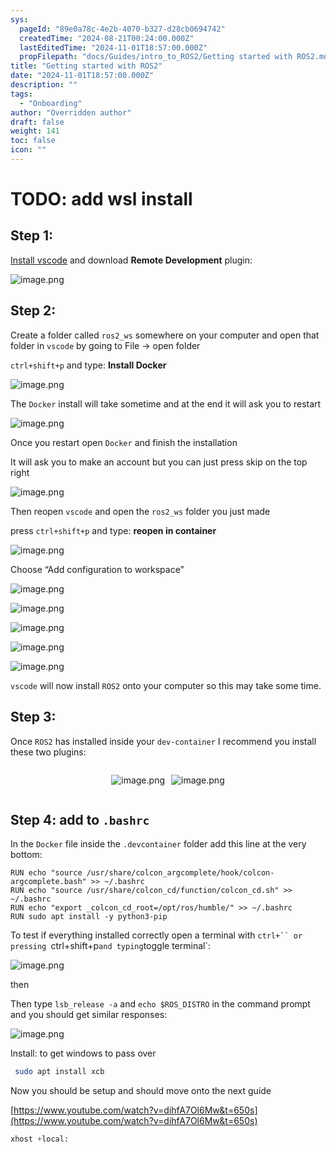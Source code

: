 ```yaml
---
sys:
  pageId: "89e0a78c-4e2b-4070-b327-d28cb0694742"
  createdTime: "2024-08-21T00:24:00.000Z"
  lastEditedTime: "2024-11-01T18:57:00.000Z"
  propFilepath: "docs/Guides/intro_to_ROS2/Getting started with ROS2.md"
title: "Getting started with ROS2"
date: "2024-11-01T18:57:00.000Z"
description: ""
tags:
  - "Onboarding"
author: "Overridden author"
draft: false
weight: 141
toc: false
icon: ""
---
```


# TODO: add wsl install

## Step 1:

[Install vscode](https://code.visualstudio.com/download) and download **Remote Development** plugin:

![image.png](https://prod-files-secure.s3.us-west-2.amazonaws.com/d518164a-d88e-44d1-a4ee-3adb3bd8bce0/efb52993-1881-4a40-b95e-6f020334f022/image.png?X-Amz-Algorithm=AWS4-HMAC-SHA256&X-Amz-Content-Sha256=UNSIGNED-PAYLOAD&X-Amz-Credential=ASIAZI2LB466TIZRYR2F%2F20250318%2Fus-west-2%2Fs3%2Faws4_request&X-Amz-Date=20250318T140811Z&X-Amz-Expires=3600&X-Amz-Security-Token=IQoJb3JpZ2luX2VjEAYaCXVzLXdlc3QtMiJIMEYCIQCqb4Jm7wPMamA%2BH594Fa6fGA5GZJQWRzXymK9QjCSxcgIhAJRRu6Q72SGe42yPx7iHnC3yMVYIKiZ4xUMPXwcLH0NFKv8DCF8QABoMNjM3NDIzMTgzODA1IgzsdTI14hICI1j%2Fk%2Bsq3AMsJpUVPXtadpTUdvZPV4NVBufI4gKn4EBrPSP6%2BzqKnII0dgtoI1ICj%2FxbAr3mYGSvRMB9vZjkfAqILBHYUtO4yWH4Qnqauum7n%2By2F%2FsptfKpP%2FRdO5bxboIHiQrOn1QN5pO5xNa8UeoyIN7qdUpKUmbtDjCwKGuAlFX9XroLGnUVE8lIv8%2FpQ5Q6AFK3eFRjh2EG%2BJzK29rZ6ZDOuTlwRKUAMq4Zlfh3O1D0QaBLSepvE5HtRrAky3AduuRBxE32FWMyK%2FhhCRezKzCH5e%2BijvVIDzFC8e61swGhLU79Vu8%2BysYiSrrQi1JpDWNTZexSvNBmROxKEHIvRGnFoGfYhlnrSH6FNIjDurWtfNUzL%2BH0DsqLQDzOfZ9ZpiWvFb%2FphgPhy6UbAPR9Fh%2FZqqdMVaQmBr5k6y82u2xOK%2F%2B5JTvmu23i%2BR3hh87ilCIDwnS%2FNyOYhEleNR7U9gmON1J%2F0yZlWKgiKrUxIachyWIx8Yf9%2BPgA6LpoZwaMn2ynZH9J3dHwek49fw%2FdmjKNFfTyT8YzBmYBhduyj%2Flz99akxRFSYP%2BhhdAwNaxQDRkfvKRpcvIsLxZF6vvAiBnL6nv9VnOYUn%2B7rGOyPVssQ4T%2FGArpJfOIqo6xs6ocXjCP9eW%2BBjqkAaZYYf%2B9xV9gOn1pgY1TzR1Rylv%2FFgFWOKtwhj%2BtE%2FNA%2BCJnqejsf27smhzhxb31z7BjVKdMmJeymZIVuW07Q1IvjrSRDK0GhIEYGSMeUSP4OG%2Fbu2x6KuRfO9EaGD9wuwy8c%2BPpfdaXkWDl3pEV3yM7A7gNL%2BPQkntDhATKY2IcL9OhPz2kU3IGbETL66RlUH5PdVi0WMF1Rb%2FeYN6Tk8c%2FVILM&X-Amz-Signature=bab536740a6cebce965c61c72b09343824d413ebd056a6f5915109e701a8eaa3&X-Amz-SignedHeaders=host&x-id=GetObject)

## Step 2:

Create a folder called `ros2_ws` somewhere on your computer and open that folder in `vscode` by going to File → open folder 

`ctrl+shift+p` and type: **Install Docker**

![image.png](https://prod-files-secure.s3.us-west-2.amazonaws.com/d518164a-d88e-44d1-a4ee-3adb3bd8bce0/2269dc0e-1cd5-47ff-bceb-c04ad9b2eab0/image.png?X-Amz-Algorithm=AWS4-HMAC-SHA256&X-Amz-Content-Sha256=UNSIGNED-PAYLOAD&X-Amz-Credential=ASIAZI2LB466TIZRYR2F%2F20250318%2Fus-west-2%2Fs3%2Faws4_request&X-Amz-Date=20250318T140811Z&X-Amz-Expires=3600&X-Amz-Security-Token=IQoJb3JpZ2luX2VjEAYaCXVzLXdlc3QtMiJIMEYCIQCqb4Jm7wPMamA%2BH594Fa6fGA5GZJQWRzXymK9QjCSxcgIhAJRRu6Q72SGe42yPx7iHnC3yMVYIKiZ4xUMPXwcLH0NFKv8DCF8QABoMNjM3NDIzMTgzODA1IgzsdTI14hICI1j%2Fk%2Bsq3AMsJpUVPXtadpTUdvZPV4NVBufI4gKn4EBrPSP6%2BzqKnII0dgtoI1ICj%2FxbAr3mYGSvRMB9vZjkfAqILBHYUtO4yWH4Qnqauum7n%2By2F%2FsptfKpP%2FRdO5bxboIHiQrOn1QN5pO5xNa8UeoyIN7qdUpKUmbtDjCwKGuAlFX9XroLGnUVE8lIv8%2FpQ5Q6AFK3eFRjh2EG%2BJzK29rZ6ZDOuTlwRKUAMq4Zlfh3O1D0QaBLSepvE5HtRrAky3AduuRBxE32FWMyK%2FhhCRezKzCH5e%2BijvVIDzFC8e61swGhLU79Vu8%2BysYiSrrQi1JpDWNTZexSvNBmROxKEHIvRGnFoGfYhlnrSH6FNIjDurWtfNUzL%2BH0DsqLQDzOfZ9ZpiWvFb%2FphgPhy6UbAPR9Fh%2FZqqdMVaQmBr5k6y82u2xOK%2F%2B5JTvmu23i%2BR3hh87ilCIDwnS%2FNyOYhEleNR7U9gmON1J%2F0yZlWKgiKrUxIachyWIx8Yf9%2BPgA6LpoZwaMn2ynZH9J3dHwek49fw%2FdmjKNFfTyT8YzBmYBhduyj%2Flz99akxRFSYP%2BhhdAwNaxQDRkfvKRpcvIsLxZF6vvAiBnL6nv9VnOYUn%2B7rGOyPVssQ4T%2FGArpJfOIqo6xs6ocXjCP9eW%2BBjqkAaZYYf%2B9xV9gOn1pgY1TzR1Rylv%2FFgFWOKtwhj%2BtE%2FNA%2BCJnqejsf27smhzhxb31z7BjVKdMmJeymZIVuW07Q1IvjrSRDK0GhIEYGSMeUSP4OG%2Fbu2x6KuRfO9EaGD9wuwy8c%2BPpfdaXkWDl3pEV3yM7A7gNL%2BPQkntDhATKY2IcL9OhPz2kU3IGbETL66RlUH5PdVi0WMF1Rb%2FeYN6Tk8c%2FVILM&X-Amz-Signature=80bd410a0fc58b4767fa9d868fb1982c5e4a6102d8407a1b323132606936bdc9&X-Amz-SignedHeaders=host&x-id=GetObject)

The `Docker` install will take sometime and at the end it will ask you to restart

![image.png](https://prod-files-secure.s3.us-west-2.amazonaws.com/d518164a-d88e-44d1-a4ee-3adb3bd8bce0/ed233f78-be33-4b1f-b89c-9c346c0e961e/image.png?X-Amz-Algorithm=AWS4-HMAC-SHA256&X-Amz-Content-Sha256=UNSIGNED-PAYLOAD&X-Amz-Credential=ASIAZI2LB466TIZRYR2F%2F20250318%2Fus-west-2%2Fs3%2Faws4_request&X-Amz-Date=20250318T140811Z&X-Amz-Expires=3600&X-Amz-Security-Token=IQoJb3JpZ2luX2VjEAYaCXVzLXdlc3QtMiJIMEYCIQCqb4Jm7wPMamA%2BH594Fa6fGA5GZJQWRzXymK9QjCSxcgIhAJRRu6Q72SGe42yPx7iHnC3yMVYIKiZ4xUMPXwcLH0NFKv8DCF8QABoMNjM3NDIzMTgzODA1IgzsdTI14hICI1j%2Fk%2Bsq3AMsJpUVPXtadpTUdvZPV4NVBufI4gKn4EBrPSP6%2BzqKnII0dgtoI1ICj%2FxbAr3mYGSvRMB9vZjkfAqILBHYUtO4yWH4Qnqauum7n%2By2F%2FsptfKpP%2FRdO5bxboIHiQrOn1QN5pO5xNa8UeoyIN7qdUpKUmbtDjCwKGuAlFX9XroLGnUVE8lIv8%2FpQ5Q6AFK3eFRjh2EG%2BJzK29rZ6ZDOuTlwRKUAMq4Zlfh3O1D0QaBLSepvE5HtRrAky3AduuRBxE32FWMyK%2FhhCRezKzCH5e%2BijvVIDzFC8e61swGhLU79Vu8%2BysYiSrrQi1JpDWNTZexSvNBmROxKEHIvRGnFoGfYhlnrSH6FNIjDurWtfNUzL%2BH0DsqLQDzOfZ9ZpiWvFb%2FphgPhy6UbAPR9Fh%2FZqqdMVaQmBr5k6y82u2xOK%2F%2B5JTvmu23i%2BR3hh87ilCIDwnS%2FNyOYhEleNR7U9gmON1J%2F0yZlWKgiKrUxIachyWIx8Yf9%2BPgA6LpoZwaMn2ynZH9J3dHwek49fw%2FdmjKNFfTyT8YzBmYBhduyj%2Flz99akxRFSYP%2BhhdAwNaxQDRkfvKRpcvIsLxZF6vvAiBnL6nv9VnOYUn%2B7rGOyPVssQ4T%2FGArpJfOIqo6xs6ocXjCP9eW%2BBjqkAaZYYf%2B9xV9gOn1pgY1TzR1Rylv%2FFgFWOKtwhj%2BtE%2FNA%2BCJnqejsf27smhzhxb31z7BjVKdMmJeymZIVuW07Q1IvjrSRDK0GhIEYGSMeUSP4OG%2Fbu2x6KuRfO9EaGD9wuwy8c%2BPpfdaXkWDl3pEV3yM7A7gNL%2BPQkntDhATKY2IcL9OhPz2kU3IGbETL66RlUH5PdVi0WMF1Rb%2FeYN6Tk8c%2FVILM&X-Amz-Signature=c222c64d6d57e096a4fbd4bbf9191a0c424948f9d5d200b29c2f18bdc0da9afe&X-Amz-SignedHeaders=host&x-id=GetObject)

Once you restart open `Docker` and finish the installation

It will ask you to make an account but you can just press skip on the top right

![image.png](https://prod-files-secure.s3.us-west-2.amazonaws.com/d518164a-d88e-44d1-a4ee-3adb3bd8bce0/21010ad9-1659-4fd9-9f59-9932a09b2a3d/image.png?X-Amz-Algorithm=AWS4-HMAC-SHA256&X-Amz-Content-Sha256=UNSIGNED-PAYLOAD&X-Amz-Credential=ASIAZI2LB466TIZRYR2F%2F20250318%2Fus-west-2%2Fs3%2Faws4_request&X-Amz-Date=20250318T140811Z&X-Amz-Expires=3600&X-Amz-Security-Token=IQoJb3JpZ2luX2VjEAYaCXVzLXdlc3QtMiJIMEYCIQCqb4Jm7wPMamA%2BH594Fa6fGA5GZJQWRzXymK9QjCSxcgIhAJRRu6Q72SGe42yPx7iHnC3yMVYIKiZ4xUMPXwcLH0NFKv8DCF8QABoMNjM3NDIzMTgzODA1IgzsdTI14hICI1j%2Fk%2Bsq3AMsJpUVPXtadpTUdvZPV4NVBufI4gKn4EBrPSP6%2BzqKnII0dgtoI1ICj%2FxbAr3mYGSvRMB9vZjkfAqILBHYUtO4yWH4Qnqauum7n%2By2F%2FsptfKpP%2FRdO5bxboIHiQrOn1QN5pO5xNa8UeoyIN7qdUpKUmbtDjCwKGuAlFX9XroLGnUVE8lIv8%2FpQ5Q6AFK3eFRjh2EG%2BJzK29rZ6ZDOuTlwRKUAMq4Zlfh3O1D0QaBLSepvE5HtRrAky3AduuRBxE32FWMyK%2FhhCRezKzCH5e%2BijvVIDzFC8e61swGhLU79Vu8%2BysYiSrrQi1JpDWNTZexSvNBmROxKEHIvRGnFoGfYhlnrSH6FNIjDurWtfNUzL%2BH0DsqLQDzOfZ9ZpiWvFb%2FphgPhy6UbAPR9Fh%2FZqqdMVaQmBr5k6y82u2xOK%2F%2B5JTvmu23i%2BR3hh87ilCIDwnS%2FNyOYhEleNR7U9gmON1J%2F0yZlWKgiKrUxIachyWIx8Yf9%2BPgA6LpoZwaMn2ynZH9J3dHwek49fw%2FdmjKNFfTyT8YzBmYBhduyj%2Flz99akxRFSYP%2BhhdAwNaxQDRkfvKRpcvIsLxZF6vvAiBnL6nv9VnOYUn%2B7rGOyPVssQ4T%2FGArpJfOIqo6xs6ocXjCP9eW%2BBjqkAaZYYf%2B9xV9gOn1pgY1TzR1Rylv%2FFgFWOKtwhj%2BtE%2FNA%2BCJnqejsf27smhzhxb31z7BjVKdMmJeymZIVuW07Q1IvjrSRDK0GhIEYGSMeUSP4OG%2Fbu2x6KuRfO9EaGD9wuwy8c%2BPpfdaXkWDl3pEV3yM7A7gNL%2BPQkntDhATKY2IcL9OhPz2kU3IGbETL66RlUH5PdVi0WMF1Rb%2FeYN6Tk8c%2FVILM&X-Amz-Signature=7576897cb99dabd6c5ddd7a267702359e30d11e434aa0c7c781d68f464884ac0&X-Amz-SignedHeaders=host&x-id=GetObject)

Then reopen `vscode` and open the `ros2_ws` folder you just made

press `ctrl+shift+p` and type: **reopen in container**

![image.png](https://prod-files-secure.s3.us-west-2.amazonaws.com/d518164a-d88e-44d1-a4ee-3adb3bd8bce0/4e93b8c2-41ad-488c-8095-c74205196118/image.png?X-Amz-Algorithm=AWS4-HMAC-SHA256&X-Amz-Content-Sha256=UNSIGNED-PAYLOAD&X-Amz-Credential=ASIAZI2LB466TIZRYR2F%2F20250318%2Fus-west-2%2Fs3%2Faws4_request&X-Amz-Date=20250318T140811Z&X-Amz-Expires=3600&X-Amz-Security-Token=IQoJb3JpZ2luX2VjEAYaCXVzLXdlc3QtMiJIMEYCIQCqb4Jm7wPMamA%2BH594Fa6fGA5GZJQWRzXymK9QjCSxcgIhAJRRu6Q72SGe42yPx7iHnC3yMVYIKiZ4xUMPXwcLH0NFKv8DCF8QABoMNjM3NDIzMTgzODA1IgzsdTI14hICI1j%2Fk%2Bsq3AMsJpUVPXtadpTUdvZPV4NVBufI4gKn4EBrPSP6%2BzqKnII0dgtoI1ICj%2FxbAr3mYGSvRMB9vZjkfAqILBHYUtO4yWH4Qnqauum7n%2By2F%2FsptfKpP%2FRdO5bxboIHiQrOn1QN5pO5xNa8UeoyIN7qdUpKUmbtDjCwKGuAlFX9XroLGnUVE8lIv8%2FpQ5Q6AFK3eFRjh2EG%2BJzK29rZ6ZDOuTlwRKUAMq4Zlfh3O1D0QaBLSepvE5HtRrAky3AduuRBxE32FWMyK%2FhhCRezKzCH5e%2BijvVIDzFC8e61swGhLU79Vu8%2BysYiSrrQi1JpDWNTZexSvNBmROxKEHIvRGnFoGfYhlnrSH6FNIjDurWtfNUzL%2BH0DsqLQDzOfZ9ZpiWvFb%2FphgPhy6UbAPR9Fh%2FZqqdMVaQmBr5k6y82u2xOK%2F%2B5JTvmu23i%2BR3hh87ilCIDwnS%2FNyOYhEleNR7U9gmON1J%2F0yZlWKgiKrUxIachyWIx8Yf9%2BPgA6LpoZwaMn2ynZH9J3dHwek49fw%2FdmjKNFfTyT8YzBmYBhduyj%2Flz99akxRFSYP%2BhhdAwNaxQDRkfvKRpcvIsLxZF6vvAiBnL6nv9VnOYUn%2B7rGOyPVssQ4T%2FGArpJfOIqo6xs6ocXjCP9eW%2BBjqkAaZYYf%2B9xV9gOn1pgY1TzR1Rylv%2FFgFWOKtwhj%2BtE%2FNA%2BCJnqejsf27smhzhxb31z7BjVKdMmJeymZIVuW07Q1IvjrSRDK0GhIEYGSMeUSP4OG%2Fbu2x6KuRfO9EaGD9wuwy8c%2BPpfdaXkWDl3pEV3yM7A7gNL%2BPQkntDhATKY2IcL9OhPz2kU3IGbETL66RlUH5PdVi0WMF1Rb%2FeYN6Tk8c%2FVILM&X-Amz-Signature=4ed3654c6fa875c02f7300d2aff4c9292c138f890781a030027df535ea115336&X-Amz-SignedHeaders=host&x-id=GetObject)

Choose “Add configuration to workspace”

![image.png](https://prod-files-secure.s3.us-west-2.amazonaws.com/d518164a-d88e-44d1-a4ee-3adb3bd8bce0/9560b282-5060-4989-ba37-97e7b2c22476/image.png?X-Amz-Algorithm=AWS4-HMAC-SHA256&X-Amz-Content-Sha256=UNSIGNED-PAYLOAD&X-Amz-Credential=ASIAZI2LB466TIZRYR2F%2F20250318%2Fus-west-2%2Fs3%2Faws4_request&X-Amz-Date=20250318T140811Z&X-Amz-Expires=3600&X-Amz-Security-Token=IQoJb3JpZ2luX2VjEAYaCXVzLXdlc3QtMiJIMEYCIQCqb4Jm7wPMamA%2BH594Fa6fGA5GZJQWRzXymK9QjCSxcgIhAJRRu6Q72SGe42yPx7iHnC3yMVYIKiZ4xUMPXwcLH0NFKv8DCF8QABoMNjM3NDIzMTgzODA1IgzsdTI14hICI1j%2Fk%2Bsq3AMsJpUVPXtadpTUdvZPV4NVBufI4gKn4EBrPSP6%2BzqKnII0dgtoI1ICj%2FxbAr3mYGSvRMB9vZjkfAqILBHYUtO4yWH4Qnqauum7n%2By2F%2FsptfKpP%2FRdO5bxboIHiQrOn1QN5pO5xNa8UeoyIN7qdUpKUmbtDjCwKGuAlFX9XroLGnUVE8lIv8%2FpQ5Q6AFK3eFRjh2EG%2BJzK29rZ6ZDOuTlwRKUAMq4Zlfh3O1D0QaBLSepvE5HtRrAky3AduuRBxE32FWMyK%2FhhCRezKzCH5e%2BijvVIDzFC8e61swGhLU79Vu8%2BysYiSrrQi1JpDWNTZexSvNBmROxKEHIvRGnFoGfYhlnrSH6FNIjDurWtfNUzL%2BH0DsqLQDzOfZ9ZpiWvFb%2FphgPhy6UbAPR9Fh%2FZqqdMVaQmBr5k6y82u2xOK%2F%2B5JTvmu23i%2BR3hh87ilCIDwnS%2FNyOYhEleNR7U9gmON1J%2F0yZlWKgiKrUxIachyWIx8Yf9%2BPgA6LpoZwaMn2ynZH9J3dHwek49fw%2FdmjKNFfTyT8YzBmYBhduyj%2Flz99akxRFSYP%2BhhdAwNaxQDRkfvKRpcvIsLxZF6vvAiBnL6nv9VnOYUn%2B7rGOyPVssQ4T%2FGArpJfOIqo6xs6ocXjCP9eW%2BBjqkAaZYYf%2B9xV9gOn1pgY1TzR1Rylv%2FFgFWOKtwhj%2BtE%2FNA%2BCJnqejsf27smhzhxb31z7BjVKdMmJeymZIVuW07Q1IvjrSRDK0GhIEYGSMeUSP4OG%2Fbu2x6KuRfO9EaGD9wuwy8c%2BPpfdaXkWDl3pEV3yM7A7gNL%2BPQkntDhATKY2IcL9OhPz2kU3IGbETL66RlUH5PdVi0WMF1Rb%2FeYN6Tk8c%2FVILM&X-Amz-Signature=6ebd1e7abc01e38e3c9b26cfa314de6a89a46067bdfbaa84cb17782a5051b16c&X-Amz-SignedHeaders=host&x-id=GetObject)

![image.png](https://prod-files-secure.s3.us-west-2.amazonaws.com/d518164a-d88e-44d1-a4ee-3adb3bd8bce0/2ee63f81-886b-48e8-a553-dc6e5eac99e4/image.png?X-Amz-Algorithm=AWS4-HMAC-SHA256&X-Amz-Content-Sha256=UNSIGNED-PAYLOAD&X-Amz-Credential=ASIAZI2LB466TIZRYR2F%2F20250318%2Fus-west-2%2Fs3%2Faws4_request&X-Amz-Date=20250318T140811Z&X-Amz-Expires=3600&X-Amz-Security-Token=IQoJb3JpZ2luX2VjEAYaCXVzLXdlc3QtMiJIMEYCIQCqb4Jm7wPMamA%2BH594Fa6fGA5GZJQWRzXymK9QjCSxcgIhAJRRu6Q72SGe42yPx7iHnC3yMVYIKiZ4xUMPXwcLH0NFKv8DCF8QABoMNjM3NDIzMTgzODA1IgzsdTI14hICI1j%2Fk%2Bsq3AMsJpUVPXtadpTUdvZPV4NVBufI4gKn4EBrPSP6%2BzqKnII0dgtoI1ICj%2FxbAr3mYGSvRMB9vZjkfAqILBHYUtO4yWH4Qnqauum7n%2By2F%2FsptfKpP%2FRdO5bxboIHiQrOn1QN5pO5xNa8UeoyIN7qdUpKUmbtDjCwKGuAlFX9XroLGnUVE8lIv8%2FpQ5Q6AFK3eFRjh2EG%2BJzK29rZ6ZDOuTlwRKUAMq4Zlfh3O1D0QaBLSepvE5HtRrAky3AduuRBxE32FWMyK%2FhhCRezKzCH5e%2BijvVIDzFC8e61swGhLU79Vu8%2BysYiSrrQi1JpDWNTZexSvNBmROxKEHIvRGnFoGfYhlnrSH6FNIjDurWtfNUzL%2BH0DsqLQDzOfZ9ZpiWvFb%2FphgPhy6UbAPR9Fh%2FZqqdMVaQmBr5k6y82u2xOK%2F%2B5JTvmu23i%2BR3hh87ilCIDwnS%2FNyOYhEleNR7U9gmON1J%2F0yZlWKgiKrUxIachyWIx8Yf9%2BPgA6LpoZwaMn2ynZH9J3dHwek49fw%2FdmjKNFfTyT8YzBmYBhduyj%2Flz99akxRFSYP%2BhhdAwNaxQDRkfvKRpcvIsLxZF6vvAiBnL6nv9VnOYUn%2B7rGOyPVssQ4T%2FGArpJfOIqo6xs6ocXjCP9eW%2BBjqkAaZYYf%2B9xV9gOn1pgY1TzR1Rylv%2FFgFWOKtwhj%2BtE%2FNA%2BCJnqejsf27smhzhxb31z7BjVKdMmJeymZIVuW07Q1IvjrSRDK0GhIEYGSMeUSP4OG%2Fbu2x6KuRfO9EaGD9wuwy8c%2BPpfdaXkWDl3pEV3yM7A7gNL%2BPQkntDhATKY2IcL9OhPz2kU3IGbETL66RlUH5PdVi0WMF1Rb%2FeYN6Tk8c%2FVILM&X-Amz-Signature=6737b5b49b78a85930fa33ac3d8fd4fe6bcf2cd0685c762c4a7fe1d6e8c83618&X-Amz-SignedHeaders=host&x-id=GetObject)

![image.png](https://prod-files-secure.s3.us-west-2.amazonaws.com/d518164a-d88e-44d1-a4ee-3adb3bd8bce0/ae1580b2-b048-407e-aed9-b584224a7a04/image.png?X-Amz-Algorithm=AWS4-HMAC-SHA256&X-Amz-Content-Sha256=UNSIGNED-PAYLOAD&X-Amz-Credential=ASIAZI2LB466TIZRYR2F%2F20250318%2Fus-west-2%2Fs3%2Faws4_request&X-Amz-Date=20250318T140811Z&X-Amz-Expires=3600&X-Amz-Security-Token=IQoJb3JpZ2luX2VjEAYaCXVzLXdlc3QtMiJIMEYCIQCqb4Jm7wPMamA%2BH594Fa6fGA5GZJQWRzXymK9QjCSxcgIhAJRRu6Q72SGe42yPx7iHnC3yMVYIKiZ4xUMPXwcLH0NFKv8DCF8QABoMNjM3NDIzMTgzODA1IgzsdTI14hICI1j%2Fk%2Bsq3AMsJpUVPXtadpTUdvZPV4NVBufI4gKn4EBrPSP6%2BzqKnII0dgtoI1ICj%2FxbAr3mYGSvRMB9vZjkfAqILBHYUtO4yWH4Qnqauum7n%2By2F%2FsptfKpP%2FRdO5bxboIHiQrOn1QN5pO5xNa8UeoyIN7qdUpKUmbtDjCwKGuAlFX9XroLGnUVE8lIv8%2FpQ5Q6AFK3eFRjh2EG%2BJzK29rZ6ZDOuTlwRKUAMq4Zlfh3O1D0QaBLSepvE5HtRrAky3AduuRBxE32FWMyK%2FhhCRezKzCH5e%2BijvVIDzFC8e61swGhLU79Vu8%2BysYiSrrQi1JpDWNTZexSvNBmROxKEHIvRGnFoGfYhlnrSH6FNIjDurWtfNUzL%2BH0DsqLQDzOfZ9ZpiWvFb%2FphgPhy6UbAPR9Fh%2FZqqdMVaQmBr5k6y82u2xOK%2F%2B5JTvmu23i%2BR3hh87ilCIDwnS%2FNyOYhEleNR7U9gmON1J%2F0yZlWKgiKrUxIachyWIx8Yf9%2BPgA6LpoZwaMn2ynZH9J3dHwek49fw%2FdmjKNFfTyT8YzBmYBhduyj%2Flz99akxRFSYP%2BhhdAwNaxQDRkfvKRpcvIsLxZF6vvAiBnL6nv9VnOYUn%2B7rGOyPVssQ4T%2FGArpJfOIqo6xs6ocXjCP9eW%2BBjqkAaZYYf%2B9xV9gOn1pgY1TzR1Rylv%2FFgFWOKtwhj%2BtE%2FNA%2BCJnqejsf27smhzhxb31z7BjVKdMmJeymZIVuW07Q1IvjrSRDK0GhIEYGSMeUSP4OG%2Fbu2x6KuRfO9EaGD9wuwy8c%2BPpfdaXkWDl3pEV3yM7A7gNL%2BPQkntDhATKY2IcL9OhPz2kU3IGbETL66RlUH5PdVi0WMF1Rb%2FeYN6Tk8c%2FVILM&X-Amz-Signature=ccf0b2b134758007434ec527ad438c49503d14ada848557d749eea96a15e3935&X-Amz-SignedHeaders=host&x-id=GetObject)

![image.png](https://prod-files-secure.s3.us-west-2.amazonaws.com/d518164a-d88e-44d1-a4ee-3adb3bd8bce0/53255b28-f75e-430f-b9e3-c0ac8577e42b/image.png?X-Amz-Algorithm=AWS4-HMAC-SHA256&X-Amz-Content-Sha256=UNSIGNED-PAYLOAD&X-Amz-Credential=ASIAZI2LB466TIZRYR2F%2F20250318%2Fus-west-2%2Fs3%2Faws4_request&X-Amz-Date=20250318T140811Z&X-Amz-Expires=3600&X-Amz-Security-Token=IQoJb3JpZ2luX2VjEAYaCXVzLXdlc3QtMiJIMEYCIQCqb4Jm7wPMamA%2BH594Fa6fGA5GZJQWRzXymK9QjCSxcgIhAJRRu6Q72SGe42yPx7iHnC3yMVYIKiZ4xUMPXwcLH0NFKv8DCF8QABoMNjM3NDIzMTgzODA1IgzsdTI14hICI1j%2Fk%2Bsq3AMsJpUVPXtadpTUdvZPV4NVBufI4gKn4EBrPSP6%2BzqKnII0dgtoI1ICj%2FxbAr3mYGSvRMB9vZjkfAqILBHYUtO4yWH4Qnqauum7n%2By2F%2FsptfKpP%2FRdO5bxboIHiQrOn1QN5pO5xNa8UeoyIN7qdUpKUmbtDjCwKGuAlFX9XroLGnUVE8lIv8%2FpQ5Q6AFK3eFRjh2EG%2BJzK29rZ6ZDOuTlwRKUAMq4Zlfh3O1D0QaBLSepvE5HtRrAky3AduuRBxE32FWMyK%2FhhCRezKzCH5e%2BijvVIDzFC8e61swGhLU79Vu8%2BysYiSrrQi1JpDWNTZexSvNBmROxKEHIvRGnFoGfYhlnrSH6FNIjDurWtfNUzL%2BH0DsqLQDzOfZ9ZpiWvFb%2FphgPhy6UbAPR9Fh%2FZqqdMVaQmBr5k6y82u2xOK%2F%2B5JTvmu23i%2BR3hh87ilCIDwnS%2FNyOYhEleNR7U9gmON1J%2F0yZlWKgiKrUxIachyWIx8Yf9%2BPgA6LpoZwaMn2ynZH9J3dHwek49fw%2FdmjKNFfTyT8YzBmYBhduyj%2Flz99akxRFSYP%2BhhdAwNaxQDRkfvKRpcvIsLxZF6vvAiBnL6nv9VnOYUn%2B7rGOyPVssQ4T%2FGArpJfOIqo6xs6ocXjCP9eW%2BBjqkAaZYYf%2B9xV9gOn1pgY1TzR1Rylv%2FFgFWOKtwhj%2BtE%2FNA%2BCJnqejsf27smhzhxb31z7BjVKdMmJeymZIVuW07Q1IvjrSRDK0GhIEYGSMeUSP4OG%2Fbu2x6KuRfO9EaGD9wuwy8c%2BPpfdaXkWDl3pEV3yM7A7gNL%2BPQkntDhATKY2IcL9OhPz2kU3IGbETL66RlUH5PdVi0WMF1Rb%2FeYN6Tk8c%2FVILM&X-Amz-Signature=933265ae55a9d7bc7a3c974b06996d8a75eb93db804e991064681d46820ead74&X-Amz-SignedHeaders=host&x-id=GetObject)

![image.png](https://prod-files-secure.s3.us-west-2.amazonaws.com/d518164a-d88e-44d1-a4ee-3adb3bd8bce0/7c562767-5af9-4ffb-97d1-327bcdf4ee00/image.png?X-Amz-Algorithm=AWS4-HMAC-SHA256&X-Amz-Content-Sha256=UNSIGNED-PAYLOAD&X-Amz-Credential=ASIAZI2LB466TIZRYR2F%2F20250318%2Fus-west-2%2Fs3%2Faws4_request&X-Amz-Date=20250318T140811Z&X-Amz-Expires=3600&X-Amz-Security-Token=IQoJb3JpZ2luX2VjEAYaCXVzLXdlc3QtMiJIMEYCIQCqb4Jm7wPMamA%2BH594Fa6fGA5GZJQWRzXymK9QjCSxcgIhAJRRu6Q72SGe42yPx7iHnC3yMVYIKiZ4xUMPXwcLH0NFKv8DCF8QABoMNjM3NDIzMTgzODA1IgzsdTI14hICI1j%2Fk%2Bsq3AMsJpUVPXtadpTUdvZPV4NVBufI4gKn4EBrPSP6%2BzqKnII0dgtoI1ICj%2FxbAr3mYGSvRMB9vZjkfAqILBHYUtO4yWH4Qnqauum7n%2By2F%2FsptfKpP%2FRdO5bxboIHiQrOn1QN5pO5xNa8UeoyIN7qdUpKUmbtDjCwKGuAlFX9XroLGnUVE8lIv8%2FpQ5Q6AFK3eFRjh2EG%2BJzK29rZ6ZDOuTlwRKUAMq4Zlfh3O1D0QaBLSepvE5HtRrAky3AduuRBxE32FWMyK%2FhhCRezKzCH5e%2BijvVIDzFC8e61swGhLU79Vu8%2BysYiSrrQi1JpDWNTZexSvNBmROxKEHIvRGnFoGfYhlnrSH6FNIjDurWtfNUzL%2BH0DsqLQDzOfZ9ZpiWvFb%2FphgPhy6UbAPR9Fh%2FZqqdMVaQmBr5k6y82u2xOK%2F%2B5JTvmu23i%2BR3hh87ilCIDwnS%2FNyOYhEleNR7U9gmON1J%2F0yZlWKgiKrUxIachyWIx8Yf9%2BPgA6LpoZwaMn2ynZH9J3dHwek49fw%2FdmjKNFfTyT8YzBmYBhduyj%2Flz99akxRFSYP%2BhhdAwNaxQDRkfvKRpcvIsLxZF6vvAiBnL6nv9VnOYUn%2B7rGOyPVssQ4T%2FGArpJfOIqo6xs6ocXjCP9eW%2BBjqkAaZYYf%2B9xV9gOn1pgY1TzR1Rylv%2FFgFWOKtwhj%2BtE%2FNA%2BCJnqejsf27smhzhxb31z7BjVKdMmJeymZIVuW07Q1IvjrSRDK0GhIEYGSMeUSP4OG%2Fbu2x6KuRfO9EaGD9wuwy8c%2BPpfdaXkWDl3pEV3yM7A7gNL%2BPQkntDhATKY2IcL9OhPz2kU3IGbETL66RlUH5PdVi0WMF1Rb%2FeYN6Tk8c%2FVILM&X-Amz-Signature=e35905d721c1794867da4203c8c7e00a7cf10d8ac76b36dfa86c26caec917160&X-Amz-SignedHeaders=host&x-id=GetObject)

`vscode` will now install `ROS2` onto your computer so this may take some time.

## Step 3:

Once `ROS2` has installed inside your `dev-container` I recommend you install these two plugins:

<div style="display: flex;flex-direction: row; column-gap:10px; max-width: 630px;justify-content: center;">
<div>

![image.png](https://prod-files-secure.s3.us-west-2.amazonaws.com/d518164a-d88e-44d1-a4ee-3adb3bd8bce0/3fc3d550-5a54-4ba1-ba6b-faa01cdb7369/image.png?X-Amz-Algorithm=AWS4-HMAC-SHA256&X-Amz-Content-Sha256=UNSIGNED-PAYLOAD&X-Amz-Credential=ASIAZI2LB466QDXLXRR6%2F20250318%2Fus-west-2%2Fs3%2Faws4_request&X-Amz-Date=20250318T140815Z&X-Amz-Expires=3600&X-Amz-Security-Token=IQoJb3JpZ2luX2VjEAYaCXVzLXdlc3QtMiJHMEUCIGmp0GukhF7BvFxzIpeJkUx1EXJeVnhJj92hWJFrFzHEAiEAs31QShRHWJP6IeXLGedRifutyxeFu3O2N2fV4cusiMwq%2FwMIXxAAGgw2Mzc0MjMxODM4MDUiDAZM1FZF96JetTqGXSrcA95jZ%2FhAp2cKh%2FdqIxBVgd9xmfVTpIPvsqSSzDuCcSz4hsJyBC7SXTTA8WDeWk3diKhasbaWQE0Qu%2FHTZQONo5Jffgn8rXQxEwwoNtGNfzhCeoL6IqryghFf8FnK5v9bwD36PWmeNXgTC%2B5MoanPiTedcUvmNadyOBbSJyWK7zFsH2rZCbkUME%2FEzDibu4UO%2FbivWkRxvxbyu4EgCz0ZmRkRQCsTYKtQPDEsGCtf4Cn5uXmA4EJDaMlEweOxMwgdl%2BlD8ILIGxsfWyq0kKxc2Zkb%2B%2B4KaKR847y%2FQPS5sFhus9koLaRPD8CxtRyoAl616774inVVpk0Vl%2FOHNcABADDlPdgYjaJTlOKLtrGZWy4AeKx6QFcbNR07rye2XXXICBKpOJ7jPH3re3yX%2B7Gr00RJhJR3o5iUDZ2axxCqB%2F6ACpLLxtgRwDAXDLi51S%2FnRHfkNT9ojZKQu03YOSiorTLR22XleonaX0rFwmmbyehY96jx5vpFrvh7l%2FobXqz3Kh8bfkWnYMEuBDzobO0PjjHfroB8InusFiL%2BLEpDOLxP1aF9uOfexaEuiTZzUuuAPSOo0KC6c9k7CLRyqp67V0ogQjfH5QqtNOeF8HnlkhMuglZ60%2BkJDaWLRGVmMMv05b4GOqUBIg1h8l0t6UV6%2BJem9uoDcOpDdlSy%2FNhBdcPxAol%2BV0XFHy17348YiKfUHAl5tGppGPVNDoscMHqyusnlgXDxsIaSD%2BL%2BHLWu7AxvqOhmWzDIlQ%2Fuby%2FPPM7UQ15Hss573NkHc0tYl3wX9aq7fVR0tOQiXOKeliOps5TzfO5Z9kpdk%2Fe14NQphA0Q1hYr2eiufW0dLk%2FLuov0T2D4NqEo5GPWDZr5&X-Amz-Signature=91ae7d5084f2673eb0d5f3596e7f53ed24c650c41b70cda127c9ec3254b668a6&X-Amz-SignedHeaders=host&x-id=GetObject)

</div>
<div>

![image.png](https://prod-files-secure.s3.us-west-2.amazonaws.com/d518164a-d88e-44d1-a4ee-3adb3bd8bce0/d994cc66-13c2-4093-a5a3-f84cf4601a82/image.png?X-Amz-Algorithm=AWS4-HMAC-SHA256&X-Amz-Content-Sha256=UNSIGNED-PAYLOAD&X-Amz-Credential=ASIAZI2LB466RIV2L3CR%2F20250318%2Fus-west-2%2Fs3%2Faws4_request&X-Amz-Date=20250318T140815Z&X-Amz-Expires=3600&X-Amz-Security-Token=IQoJb3JpZ2luX2VjEAYaCXVzLXdlc3QtMiJGMEQCIB8VPt3KpcMuBr0s%2FOXNz%2BJuL7aivHieiW6BJxe1rYVJAiA3yiZGUg37FIi7vCKIFRzujdmM3lPFzbcUAjSNnmrHTCr%2FAwhfEAAaDDYzNzQyMzE4MzgwNSIMXqegnJDU4t2HbORyKtwDRSIsbiCQPYMWLZb%2FCqxLwtwrApb1p8XPLTDddyqVwx%2FYjyqpE6SDIqSMPVfojyS5mJ3TSOudYiYS2jELj8ApvDEE0sZqfrDv6CZM0oV%2FFIbIuKvwwG50PfKGebOK35wdFP5DGxVLDlZSHtxGM2nE3jLYDAM1gJZU4l%2FH4pU0zb9s7S08b2O4SOWjhYjUa6hJPwCtp333ISbxccWzqU74NMgyTSGBBiattMxLP4NceJ23zwiTR%2BjE7kyv4FXeHQYcoxgtmiOlPdNs88ce5UYvMIw5DeAQRPZuDRmdXeSiO5wypsqxJgzeex%2Ftv%2Fg71oL2D1fUZT0kQiQD6Fafn%2FbNyNzIWIjusAkC4O5PJCPgsfAJHsc%2F17w4Dd7lKxUrI6wHBFqFEuP5yoTeSIfN%2BRQQDZTJqREAoPP6flo7SW952bw8f3MQhAWKXkAZj3P3P9SlVI9SaRVHp9uSjEhHpSrpr1oVhrvMqj1TqJzv2dDZpUbtbjdxoF0KMMyUQ8jkSCy63WRpCIIYvectOPFVZuK9ZM9yBrb07AaKZahFiZk5P5y6r2IBM%2FMVNvGzFg40ltCwotJPYoTFlU31foZvgO9ArOTNjtqnahiQK59qPgW6clYjXu02OA9pS6mO96Aw0%2FTlvgY6pgEH0%2BdoGOEc0yGPRdS0XFk44LONeucya9QA0Okorx1m9NQ3Ue0V9MS7QjDsbxJfEZiHQn1%2F1Pfe5ny9tlmoNDRnDvBYyz5VJRoys7lC1Mz1PTByXgqOgRU1GH%2F575l0ssefztvuYWt%2FGa0%2BdI6sZKoKhQsvxNRFKahsO4flVu5iVlCFOwYT9%2F%2B11S4EIk46BlecL80c%2B1AMhXeGEizJCHD%2BavBhCKoc&X-Amz-Signature=a2e7d75b4744b2bad52f7f2bb569b0a1c9300c7b2b6ec2faa8583f2b9aa9a9fe&X-Amz-SignedHeaders=host&x-id=GetObject)

</div>
</div>

## Step 4: add to `.bashrc`

In the `Docker` file inside the `.devcontainer` folder add this line at the very bottom: 

```docker
RUN echo "source /usr/share/colcon_argcomplete/hook/colcon-argcomplete.bash" >> ~/.bashrc
RUN echo "source /usr/share/colcon_cd/function/colcon_cd.sh" >> ~/.bashrc
RUN echo "export _colcon_cd_root=/opt/ros/humble/" >> ~/.bashrc
RUN sudo apt install -y python3-pip 
```

To test if everything installed correctly open a terminal with `ctrl+`` or pressing `ctrl+shift+p` and typing `toggle terminal`:

![image.png](https://prod-files-secure.s3.us-west-2.amazonaws.com/d518164a-d88e-44d1-a4ee-3adb3bd8bce0/6a4943d8-b04e-4c02-9a58-775f3384d1a5/image.png?X-Amz-Algorithm=AWS4-HMAC-SHA256&X-Amz-Content-Sha256=UNSIGNED-PAYLOAD&X-Amz-Credential=ASIAZI2LB466TIZRYR2F%2F20250318%2Fus-west-2%2Fs3%2Faws4_request&X-Amz-Date=20250318T140811Z&X-Amz-Expires=3600&X-Amz-Security-Token=IQoJb3JpZ2luX2VjEAYaCXVzLXdlc3QtMiJIMEYCIQCqb4Jm7wPMamA%2BH594Fa6fGA5GZJQWRzXymK9QjCSxcgIhAJRRu6Q72SGe42yPx7iHnC3yMVYIKiZ4xUMPXwcLH0NFKv8DCF8QABoMNjM3NDIzMTgzODA1IgzsdTI14hICI1j%2Fk%2Bsq3AMsJpUVPXtadpTUdvZPV4NVBufI4gKn4EBrPSP6%2BzqKnII0dgtoI1ICj%2FxbAr3mYGSvRMB9vZjkfAqILBHYUtO4yWH4Qnqauum7n%2By2F%2FsptfKpP%2FRdO5bxboIHiQrOn1QN5pO5xNa8UeoyIN7qdUpKUmbtDjCwKGuAlFX9XroLGnUVE8lIv8%2FpQ5Q6AFK3eFRjh2EG%2BJzK29rZ6ZDOuTlwRKUAMq4Zlfh3O1D0QaBLSepvE5HtRrAky3AduuRBxE32FWMyK%2FhhCRezKzCH5e%2BijvVIDzFC8e61swGhLU79Vu8%2BysYiSrrQi1JpDWNTZexSvNBmROxKEHIvRGnFoGfYhlnrSH6FNIjDurWtfNUzL%2BH0DsqLQDzOfZ9ZpiWvFb%2FphgPhy6UbAPR9Fh%2FZqqdMVaQmBr5k6y82u2xOK%2F%2B5JTvmu23i%2BR3hh87ilCIDwnS%2FNyOYhEleNR7U9gmON1J%2F0yZlWKgiKrUxIachyWIx8Yf9%2BPgA6LpoZwaMn2ynZH9J3dHwek49fw%2FdmjKNFfTyT8YzBmYBhduyj%2Flz99akxRFSYP%2BhhdAwNaxQDRkfvKRpcvIsLxZF6vvAiBnL6nv9VnOYUn%2B7rGOyPVssQ4T%2FGArpJfOIqo6xs6ocXjCP9eW%2BBjqkAaZYYf%2B9xV9gOn1pgY1TzR1Rylv%2FFgFWOKtwhj%2BtE%2FNA%2BCJnqejsf27smhzhxb31z7BjVKdMmJeymZIVuW07Q1IvjrSRDK0GhIEYGSMeUSP4OG%2Fbu2x6KuRfO9EaGD9wuwy8c%2BPpfdaXkWDl3pEV3yM7A7gNL%2BPQkntDhATKY2IcL9OhPz2kU3IGbETL66RlUH5PdVi0WMF1Rb%2FeYN6Tk8c%2FVILM&X-Amz-Signature=5238ff84a3e22f729eee0a65da67d28930df0ce646c8baa744a40990e153231a&X-Amz-SignedHeaders=host&x-id=GetObject)

then 

Then type `lsb_release -a` and `echo $ROS_DISTRO` in the command prompt and you should get similar responses:

![image.png](https://prod-files-secure.s3.us-west-2.amazonaws.com/d518164a-d88e-44d1-a4ee-3adb3bd8bce0/3e635dec-a805-4e85-8b9e-d000e5b71a4e/image.png?X-Amz-Algorithm=AWS4-HMAC-SHA256&X-Amz-Content-Sha256=UNSIGNED-PAYLOAD&X-Amz-Credential=ASIAZI2LB466TIZRYR2F%2F20250318%2Fus-west-2%2Fs3%2Faws4_request&X-Amz-Date=20250318T140811Z&X-Amz-Expires=3600&X-Amz-Security-Token=IQoJb3JpZ2luX2VjEAYaCXVzLXdlc3QtMiJIMEYCIQCqb4Jm7wPMamA%2BH594Fa6fGA5GZJQWRzXymK9QjCSxcgIhAJRRu6Q72SGe42yPx7iHnC3yMVYIKiZ4xUMPXwcLH0NFKv8DCF8QABoMNjM3NDIzMTgzODA1IgzsdTI14hICI1j%2Fk%2Bsq3AMsJpUVPXtadpTUdvZPV4NVBufI4gKn4EBrPSP6%2BzqKnII0dgtoI1ICj%2FxbAr3mYGSvRMB9vZjkfAqILBHYUtO4yWH4Qnqauum7n%2By2F%2FsptfKpP%2FRdO5bxboIHiQrOn1QN5pO5xNa8UeoyIN7qdUpKUmbtDjCwKGuAlFX9XroLGnUVE8lIv8%2FpQ5Q6AFK3eFRjh2EG%2BJzK29rZ6ZDOuTlwRKUAMq4Zlfh3O1D0QaBLSepvE5HtRrAky3AduuRBxE32FWMyK%2FhhCRezKzCH5e%2BijvVIDzFC8e61swGhLU79Vu8%2BysYiSrrQi1JpDWNTZexSvNBmROxKEHIvRGnFoGfYhlnrSH6FNIjDurWtfNUzL%2BH0DsqLQDzOfZ9ZpiWvFb%2FphgPhy6UbAPR9Fh%2FZqqdMVaQmBr5k6y82u2xOK%2F%2B5JTvmu23i%2BR3hh87ilCIDwnS%2FNyOYhEleNR7U9gmON1J%2F0yZlWKgiKrUxIachyWIx8Yf9%2BPgA6LpoZwaMn2ynZH9J3dHwek49fw%2FdmjKNFfTyT8YzBmYBhduyj%2Flz99akxRFSYP%2BhhdAwNaxQDRkfvKRpcvIsLxZF6vvAiBnL6nv9VnOYUn%2B7rGOyPVssQ4T%2FGArpJfOIqo6xs6ocXjCP9eW%2BBjqkAaZYYf%2B9xV9gOn1pgY1TzR1Rylv%2FFgFWOKtwhj%2BtE%2FNA%2BCJnqejsf27smhzhxb31z7BjVKdMmJeymZIVuW07Q1IvjrSRDK0GhIEYGSMeUSP4OG%2Fbu2x6KuRfO9EaGD9wuwy8c%2BPpfdaXkWDl3pEV3yM7A7gNL%2BPQkntDhATKY2IcL9OhPz2kU3IGbETL66RlUH5PdVi0WMF1Rb%2FeYN6Tk8c%2FVILM&X-Amz-Signature=8bdee1a20b2e3e4d60e6779794376b93a391ae96f5ba68cfd0e0f5b68ecb401e&X-Amz-SignedHeaders=host&x-id=GetObject)

Install:  to get windows to pass over

```bash
 sudo apt install xcb
```

Now you should be setup and should move onto the next guide 

[https://www.youtube.com/watch?v=dihfA7Ol6Mw&t=650s](https://www.youtube.com/watch?v=dihfA7Ol6Mw&t=650s)

```python
xhost +local:
```
